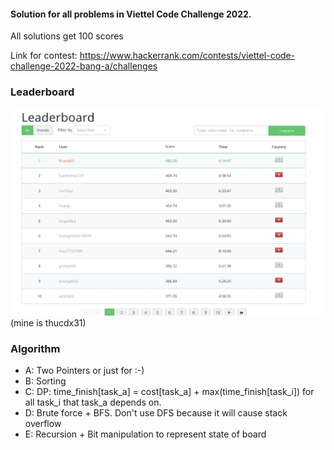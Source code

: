 #### Solution for all problems in Viettel Code Challenge 2022.

All solutions get 100 scores

Link for contest:
https://www.hackerrank.com/contests/viettel-code-challenge-2022-bang-a/challenges

### Leaderboard
![Leaderboard](leaderboard.png)
(mine is thucdx31)

### Algorithm

- A: Two Pointers or just for :-)
- B: Sorting
- C: DP: time_finish[task_a] = cost[task_a] + max(time_finish[task_i]) for all task_i that task_a depends on.
- D: Brute force + BFS. Don't use DFS because it will cause stack overflow
- E: Recursion + Bit manipulation to represent state of board 